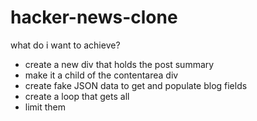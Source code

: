 # hacker-news-clone

what do i want to achieve?
- create a new div that holds the post summary
- make it a child of the contentarea div
- create fake JSON data to get and populate blog fields
- create a loop that gets all 
- limit them
